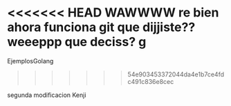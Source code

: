 <<<<<<< HEAD
WAWWWW re bien ahora funciona
git
que dijjiste??
weeeppp
que deciss?
g
=======
EjemplosGolang
>>>>>>> 54e903453372044da4e1b7ce4fdc491c836e8cec

segunda modificacion Kenji